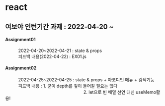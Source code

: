 # react
## 여보야 인턴기간 과제 : 2022-04-20 ~
#### Assignment01
   2022-04-20~2022-04-21 : state & props  
   피드백 내용(2022-04-22) : EX01.js 
#### Assignment02
   2022-04-25~2022-04-25 : state & props + 아코디언 메뉴 + 검색기능  
   피드백 내용 : 1. 굳이 depth를 깊이 들어갈 필요는 없다  
                  2. let으로 빈 배열 선언 대신 useMemo활용!
